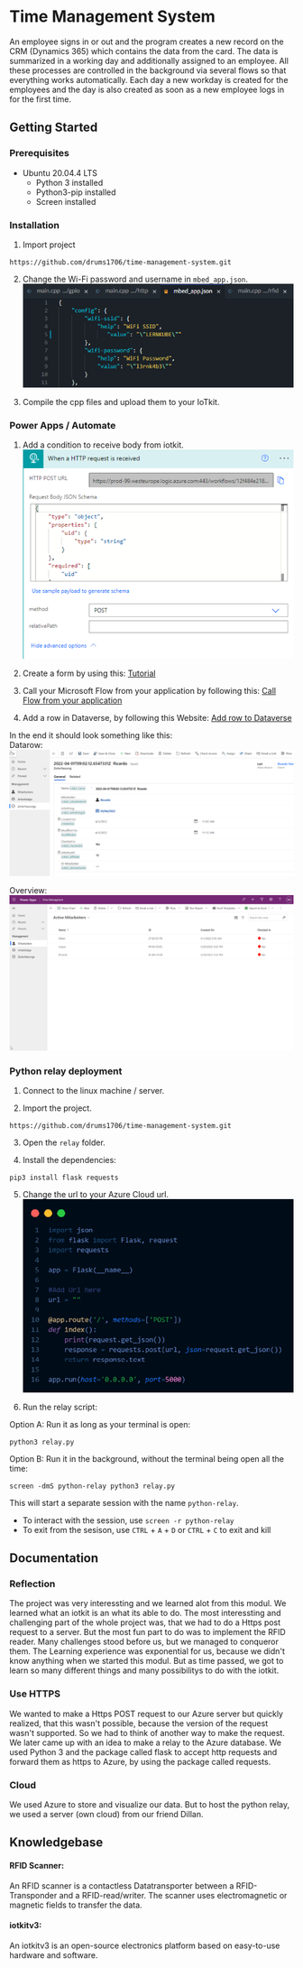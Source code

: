# Time Management System

An employee signs in or out and the program creates a new record on the CRM (Dynamics 365) which contains the data from the card. The data is summarized in a working day and additionally assigned to an employee. All these processes are controlled in the background via several flows so that everything works automatically. Each day a new workday is created for the employees and the day is also created as soon as a new employee logs in for the first time.

## Getting Started

### Prerequisites

* Ubuntu 20.04.4 LTS
  * Python 3 installed
  * Python3-pip installed
  * Screen installed

### Installation

1. Import project
```
https://github.com/drums1706/time-management-system.git
```
2. Change the Wi-Fi password and username in `mbed_app.json`.
![Image of the file](./assets/wifi_config.png)

3. Compile the cpp files and upload them to your IoTkit.

### Power Apps / Automate

1. Add a condition to receive body from iotkit.  
![Image of flow](./assets/body_condition.png/)

2. Create a form by using this: 
[Tutorial](https://www.youtube.com/watch?v=b9S-hvlG7AU)

3. Call your Microsoft Flow from your application by following this: 
[Call Flow from your application](https://powerautomate.microsoft.com/en-us/blog/call-flow-restapi/)

4. Add a row in Dataverse, by following this Website: 
[Add row to Dataverse](https://docs.microsoft.com/en-us/power-automate/dataverse/create)

In the end it should look something like this:  
Datarow:   
![Image of Datarow](./assets/datarow.png)  

Overview:   
![Image of Overview](./assets/overview.png)

### Python relay deployment

1. Connect to the linux machine / server.

2. Import the project.
```
https://github.com/drums1706/time-management-system.git
```

3. Open the `relay` folder.

4. Install the dependencies:
```
pip3 install flask requests
```

5. Change the url to your Azure Cloud url.  
![Image of python url](./assets/python_url.png)

6. Run the relay script:

Option A: Run it as long as your terminal is open:
```
python3 relay.py
```

Option B: Run it in the background, without the terminal being open all the time:
```
screen -dmS python-relay python3 relay.py
```
This will start a separate session with the name `python-relay`.
* To interact with the session, use `screen -r python-relay`
* To exit from the sesison, use `CTRL` + `A` + `D` or `CTRL` + `C` to exit and kill


## Documentation

### Reflection

The project was very interessting and we learned alot from this modul. We learned what an iotkit is an what its able to do. The most interessting and challenging part of the whole project was, that we had to do a Https post request to a server. But the most fun part to do was to implement the RFID reader. Many challenges stood before us, but we managed to conqueror them. The Learning experience was exponential for us, because we didn't know anything when we started this modul. But as time passed, we got to learn so many different things and many possibilitys to do with the iotkit. 

### Use HTTPS

We wanted to make a Https POST request to our Azure server but quickly realized, that this wasn't possible, because the version of the request wasn't supported. So we had to think of another way to make the request. We later came up with an idea to make a relay to the Azure database. We used Python 3 and the package called flask to accept http requests and forward them as https to Azure, by using the package called requests.

### Cloud

We used Azure to store and visualize our data. But to host the python relay, we used a server (own cloud) from our friend Dillan.

## Knowledgebase

#### RFID Scanner:  
An RFID scanner is a contactless Datatransporter between a RFID-Transponder and a RFID-read/writer. The scanner uses electromagnetic or magnetic fields to transfer the data.

#### iotkitv3:  
An iotkitv3 is an open-source electronics platform based on easy-to-use hardware and software.
